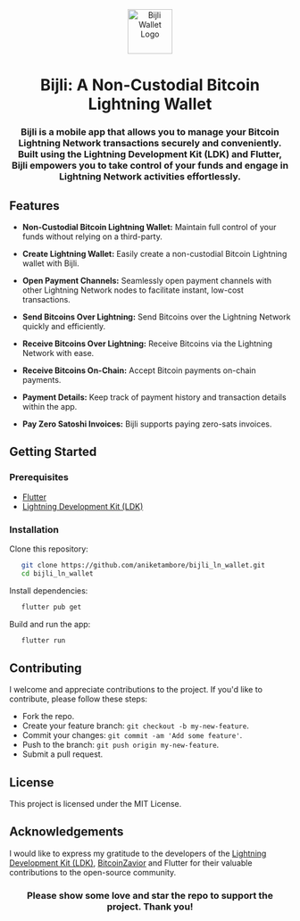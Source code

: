 <div align="center">
    <img src="https://i.ibb.co/QjNd7M1/bijli-white.png" width="80px" alt="Bijli Wallet Logo"/>
    <h1> Bijli: A Non-Custodial Bitcoin Lightning Wallet</h1>
</div>

<h3 align="center"> Bijli is a mobile app that allows you to manage your Bitcoin Lightning Network transactions securely and conveniently. Built using the Lightning Development Kit (LDK) and Flutter, Bijli empowers you to take control of your funds and engage in Lightning Network activities effortlessly. </h3>

## Features
- **Non-Custodial Bitcoin Lightning Wallet:** Maintain full control of your funds without relying on a third-party.

- **Create Lightning Wallet:** Easily create a non-custodial Bitcoin Lightning wallet with Bijli.

- **Open Payment Channels:** Seamlessly open payment channels with other Lightning Network nodes to facilitate instant, low-cost transactions.

- **Send Bitcoins Over Lightning:** Send Bitcoins over the Lightning Network quickly and efficiently.

- **Receive Bitcoins Over Lightning:** Receive Bitcoins via the Lightning Network with ease.

- **Receive Bitcoins On-Chain:** Accept Bitcoin payments on-chain payments.

- **Payment Details:** Keep track of payment history and transaction details within the app.

- **Pay Zero Satoshi Invoices:** Bijli supports paying zero-sats invoices.

## Getting Started

### Prerequisites

- [Flutter](https://flutter.dev/docs/get-started/install)
- [Lightning Development Kit (LDK)](https://lightningdevkit.org/)

### Installation

Clone this repository:

```bash
   git clone https://github.com/aniketambore/bijli_ln_wallet.git
   cd bijli_ln_wallet
```

Install dependencies:

```bash
   flutter pub get
```

Build and run the app:

```bash
   flutter run
```

## Contributing
I welcome and appreciate contributions to the project. If you'd like to contribute, please follow these steps:
 - Fork the repo.
 - Create your feature branch: `git checkout -b my-new-feature`.
 - Commit your changes: `git commit -am 'Add some feature'`.
 - Push to the branch: `git push origin my-new-feature`.
 - Submit a pull request.

## License
This project is licensed under the MIT License.

## Acknowledgements
I would like to express my gratitude to the developers of the [Lightning Development Kit (LDK)](https://github.com/lightningdevkit), [BitcoinZavior](https://github.com/BitcoinZavior) and Flutter for their valuable contributions to the open-source community.

 <h3 align="center">Please show some love and star the repo to support the project. Thank you!</h3>